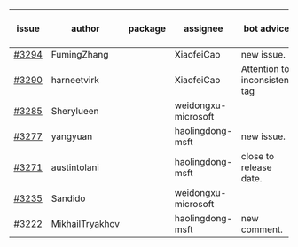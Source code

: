 | issue | author | package | assignee | bot advice | created date of issue | target release date | date from target |
| ------ | ------ | ------ | ------ | ------ | ------ | ------ | :-----: |
| [#3294](https://github.com/Azure/sdk-release-request/issues/3294) | FumingZhang |  | XiaofeiCao | new issue. | 10-25 | 11-25 |  |
| [#3290](https://github.com/Azure/sdk-release-request/issues/3290) | harneetvirk |  | XiaofeiCao | Attention to inconsistent tag | 10-25 | 11-25 |  |
| [#3285](https://github.com/Azure/sdk-release-request/issues/3285) | Sherylueen |  | weidongxu-microsoft |  | 10-24 | 11-25 |  |
| [#3277](https://github.com/Azure/sdk-release-request/issues/3277) | yangyuan |  | haolingdong-msft | new issue. | 10-18 | 11-25 |  |
| [#3271](https://github.com/Azure/sdk-release-request/issues/3271) | austintolani |  | haolingdong-msft | close to release date.  | 10-12 | 10-28 | 2 |
| [#3235](https://github.com/Azure/sdk-release-request/issues/3235) | Sandido |  | weidongxu-microsoft |  | 09-30 | 10-17 |  |
| [#3222](https://github.com/Azure/sdk-release-request/issues/3222) | MikhailTryakhov |  | haolingdong-msft | new comment. | 09-28 | 10-05 |  |
